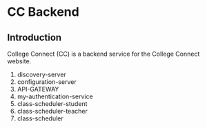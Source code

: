 # CC Backend

## Introduction

College Connect (CC) is a backend service for the College Connect website.


1. discovery-server
2. configuration-server
3. API-GATEWAY
4. my-authentication-service
5. class-scheduler-student
6. class-scheduler-teacher
7. class-scheduler